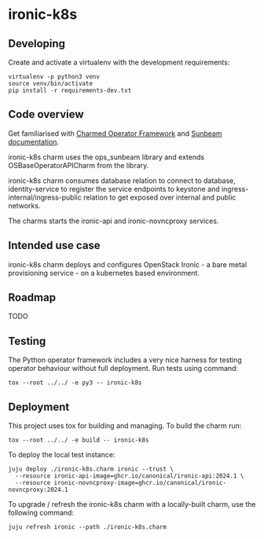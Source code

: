 # ironic-k8s

## Developing

Create and activate a virtualenv with the development requirements:

    virtualenv -p python3 venv
    source venv/bin/activate
    pip install -r requirements-dev.txt

## Code overview

Get familiarised with [Charmed Operator Framework](https://juju.is/docs/sdk)
and [Sunbeam documentation](sunbeam-docs).

ironic-k8s charm uses the ops\_sunbeam library and extends
OSBaseOperatorAPICharm from the library.

ironic-k8s charm consumes database relation to connect to database,
identity-service to register the service endpoints to keystone
and ingress-internal/ingress-public relation to get exposed over
internal and public networks.

The charms starts the ironic-api and ironic-novncproxy services.

## Intended use case

ironic-k8s charm deploys and configures OpenStack Ironic - a bare metal
provisioning service - on a kubernetes based environment.

## Roadmap

TODO

## Testing

The Python operator framework includes a very nice harness for testing
operator behaviour without full deployment. Run tests using command:

    tox --root ../../ -e py3 -- ironic-k8s

## Deployment

This project uses tox for building and managing. To build the charm
run:

    tox --root ../../ -e build -- ironic-k8s

To deploy the local test instance:

    juju deploy ./ironic-k8s.charm ironic --trust \
      --resource ironic-api-image=ghcr.io/canonical/ironic-api:2024.1 \
      --resource ironic-novncproxy-image=ghcr.io/canonical/ironic-novncproxy:2024.1

To upgrade / refresh the ironic-k8s charm with a locally-built charm, use the
following command:

    juju refresh ironic --path ./ironic-k8s.charm


<!-- LINKS -->

[sunbeam-docs]: https://opendev.org/openstack/sunbeam-charms/src/branch/main/README.md
